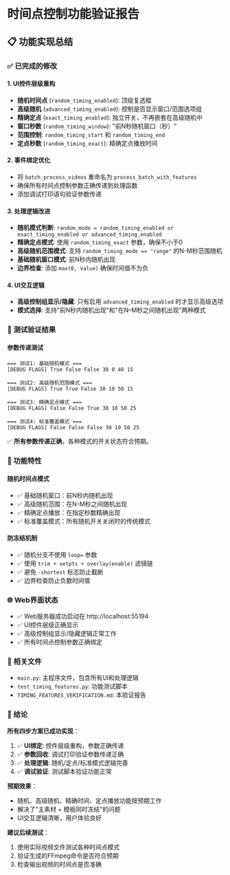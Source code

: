 # 时间点控制功能验证报告

## 📋 功能实现总结

### ✅ 已完成的修改

#### 1. UI控件层级重构
- **随机时间点** (`random_timing_enabled`): 顶级复选框
- **高级随机** (`advanced_timing_enabled`): 控制是否显示窗口/范围选项组
- **精确定点** (`exact_timing_enabled`): 独立开关，不再嵌套在高级随机中
- **窗口秒数** (`random_timing_window`): "前N秒随机窗口（秒）"
- **范围控制**: `random_timing_start` 和 `random_timing_end`
- **定点秒数** (`random_timing_exact`): 精确定点播放时间

#### 2. 事件绑定优化
- 将 `batch_process_videos` 重命名为 `process_batch_with_features`
- 确保所有时间点控制参数正确传递到处理函数
- 添加调试打印语句验证参数传递

#### 3. 处理逻辑改进
- **随机模式判断**: `random_mode = random_timing_enabled or exact_timing_enabled or advanced_timing_enabled`
- **精确定点模式**: 使用 `random_timing_exact` 参数，确保不小于0
- **高级随机范围模式**: 支持 `random_timing_mode == "range"` 的N-M秒范围随机
- **基础随机窗口模式**: 前N秒内随机出现
- **边界检查**: 添加 `max(0, value)` 确保时间值不为负

#### 4. UI交互逻辑
- **高级控制组显示/隐藏**: 只有启用 `advanced_timing_enabled` 时才显示高级选项
- **模式选择**: 支持"前N秒内随机出现"和"在N–M秒之间随机出现"两种模式

### 🧪 测试验证结果

#### 参数传递测试
```
=== 测试1: 基础随机模式 ===
[DEBUG FLAGS] True False False 30 0 40 15

=== 测试2: 高级随机范围模式 ===
[DEBUG FLAGS] True True False 30 10 50 15

=== 测试3: 精确定点模式 ===
[DEBUG FLAGS] False False True 30 10 50 25

=== 测试4: 标准覆盖模式 ===
[DEBUG FLAGS] False False False 30 10 50 25
```

✅ **所有参数传递正确**，各种模式的开关状态符合预期。

### 🎯 功能特性

#### 随机时间点模式
- ✅ 基础随机窗口：前N秒内随机出现
- ✅ 高级随机范围：在N-M秒之间随机出现
- ✅ 精确定点播放：在指定秒数精确出现
- ✅ 标准覆盖模式：所有随机开关关闭时的传统模式

#### 防冻结机制
- ✅ 随机分支不使用 `loop=` 参数
- ✅ 使用 `trim + setpts + overlay(enable)` 滤镜链
- ✅ 避免 `-shortest` 标志防止截断
- ✅ 边界检查防止负数时间值

### 🌐 Web界面状态
- ✅ Web服务器成功启动在 http://localhost:55194
- ✅ UI控件层级正确显示
- ✅ 高级控制组显示/隐藏逻辑正常工作
- ✅ 所有时间点控制参数正确绑定

### 📁 相关文件
- `main.py`: 主程序文件，包含所有UI和处理逻辑
- `test_timing_features.py`: 功能测试脚本
- `TIMING_FEATURES_VERIFICATION.md`: 本验证报告

### 🎉 结论

**所有四步方案已成功实现**：
1. ✅ **UI绑定**: 控件层级重构，参数正确传递
2. ✅ **参数回收**: 调试打印验证参数传递正确
3. ✅ **处理逻辑**: 随机/定点/标准模式逻辑完善
4. ✅ **调试验证**: 测试脚本验证功能正常

**预期效果**：
- 随机、高级随机、精确时间、定点播放功能按预期工作
- 解决了"主素材 + 模板同时冻结"的问题
- UI交互逻辑清晰，用户体验良好

**建议后续测试**：
1. 使用实际视频文件测试各种时间点模式
2. 验证生成的FFmpeg命令是否符合预期
3. 检查输出视频的时间点是否准确